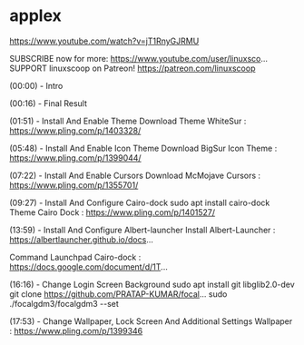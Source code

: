 # applex

https://www.youtube.com/watch?v=jT1RnyGJRMU

SUBSCRIBE now for more: https://www.youtube.com/user/linuxsco...
SUPPORT linuxscoop on Patreon! https://patreon.com/linuxscoop 

(00:00) -  Intro 

(00:16) -  Final Result 

(01:51) - Install And Enable Theme
Download Theme WhiteSur : https://www.pling.com/p/1403328/

(05:48) - Install And Enable Icon Theme
Download BigSur Icon Theme : https://www.pling.com/p/1399044/

(07:22) - Install And Enable Cursors
Download McMojave Cursors : https://www.pling.com/p/1355701/

(09:27) - Install And Configure Cairo-dock
sudo apt install cairo-dock
Theme Cairo Dock : https://www.pling.com/p/1401527/

(13:59) - Install And Configure Albert-launcher
Install Albert-Launcher : https://albertlauncher.github.io/docs...

Command Launchpad Cairo-dock : https://docs.google.com/document/d/1T...

(16:16) - Change Login Screen Background
sudo apt install git libglib2.0-dev
git clone https://github.com/PRATAP-KUMAR/focal...
sudo ./focalgdm3/focalgdm3 --set

(17:53) - Change Wallpaper, Lock Screen And Additional Settings
Wallpaper : 
https://www.pling.com/p/1399346

